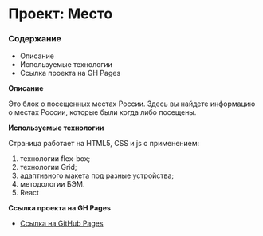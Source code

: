 # Проект: Место

### Содержание

- Описание
- Используемые технологии
- Ссылка проекта на GH Pages

**Описание**

Это блок о посещенных местах России.
Здесь вы найдете информацию о местах России, которые были когда либо посещены.

**Используемые технологии**

Страница работает на HTML5, CSS и js с применением:

1. технологии flex-box;
2. технологии Grid;
3. адаптивного макета под разные устройства;
4. методологии БЭМ.
5. React

**Ссылка проекта на GH Pages**

- [Ссылка на GitHub Pages](https://drmackey.github.io/mesto/)
